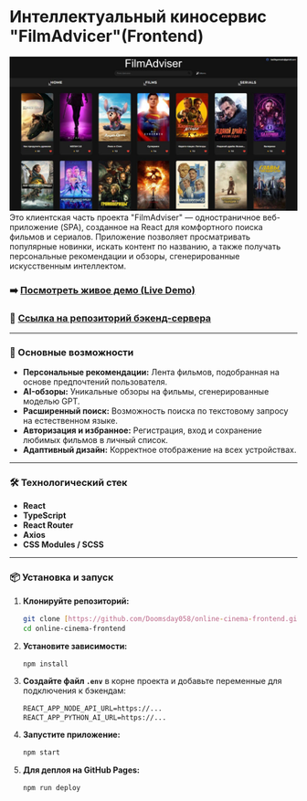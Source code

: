 # Интеллектуальный киносервис "FilmAdvicer"(Frontend)
![Скриншот проекта FilmAdviser](./assets/5195439896238619788.jpg) Это клиентская часть проекта "FilmAdviser" — одностраничное веб-приложение (SPA), созданное на React для комфортного поиска фильмов и сериалов. Приложение позволяет просматривать популярные новинки, искать контент по названию, а также получать персональные рекомендации и обзоры, сгенерированные искусственным интеллектом.

### ➡️ **[Посмотреть живое демо (Live Demo)](https://doomsday058.github.io/online-cinema-frontend/)**

### 🧠 **[Ссылка на репозиторий бэкенд-сервера](https://github.com/Doomsday058/online-cinema-backend)**

---

### 🚀 Основные возможности

* **Персональные рекомендации:** Лента фильмов, подобранная на основе предпочтений пользователя.
* **AI-обзоры:** Уникальные обзоры на фильмы, сгенерированные моделью GPT.
* **Расширенный поиск:** Возможность поиска по текстовому запросу на естественном языке.
* **Авторизация и избранное:** Регистрация, вход и сохранение любимых фильмов в личный список.
* **Адаптивный дизайн:** Корректное отображение на всех устройствах.

---

### 🛠️ Технологический стек

* **React**
* **TypeScript**
* **React Router**
* **Axios**
* **CSS Modules / SCSS**
  
---

### 📦 Установка и запуск

1.  **Клонируйте репозиторий:**
    ```bash
    git clone [https://github.com/Doomsday058/online-cinema-frontend.git](https://github.com/Doomsday058/online-cinema-frontend.git)
    cd online-cinema-frontend
    ```

2.  **Установите зависимости:**
    ```bash
    npm install
    ```

3.  **Создайте файл `.env`** в корне проекта и добавьте переменные для подключения к бэкендам:
    ```
    REACT_APP_NODE_API_URL=https://...
    REACT_APP_PYTHON_AI_URL=https://...
    ```

4.  **Запустите приложение:**
    ```bash
    npm start
    ```

5.  **Для деплоя на GitHub Pages:**
    ```bash
    npm run deploy
    ```
